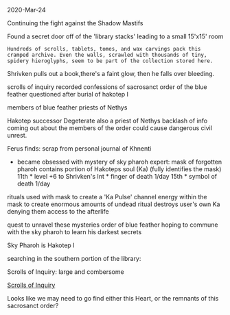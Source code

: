 2020-Mar-24

Continuing the fight against the Shadow Mastifs

Found a secret door off of the 'library stacks' leading to a small 15'x15' room

```
Hundreds of scrolls, tablets, tomes, and wax carvings pack this cramped archive. Even the walls, scrawled with thousands of tiny, spidery hieroglyphs, seem to be part of the collection stored here.
```

Shrivken pulls out a book,there's a faint glow, then he falls over bleeding.



scrolls of inquiry
recorded confessions of sacrosanct order of the blue feather
questioned after burial of hakotep I

members of blue feather priests of Nethys

Hakotep successor Degeterate also a priest of Nethys
backlash of info coming out about the members of the order could cause dangerous civil unrest.

Ferus finds:
scrap from personal journal of Khnenti
- became obsessed with mystery of sky pharoh
expert:
mask of forgotten pharoh contains portion of Hakoteps soul (Ka)
(fully identifies the mask)
11th  	* level +6 to Shrivken's Int
		* finger of death 1/day
15th	* symbol of death 1/day

rituals used with mask to create a 'Ka Pulse'
channel energy within the mask to create enormous amounts of undead
ritual destroys user's own Ka denying them access to the afterlife

quest to unravel these mysteries
order of blue feather hoping to commune with the sky pharoh to learn his darkest secrets

Sky Pharoh is Hakotep I

searching in the southern portion of the library:

Scrolls of Inquiry:
large and combersome

[Scrolls of Inquiry](https://github.com/aremedis/mummys-mask-notes/blob/master/scrollsofinquiry.png)

Looks like we may need to go find either this Heart, or the remnants of this sacrosanct order?


